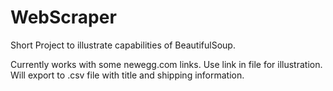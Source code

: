 # WebScraper

Short Project to illustrate capabilities of BeautifulSoup.

Currently works with some newegg.com links. Use link in file for illustration. Will export to .csv file with title and shipping information.
